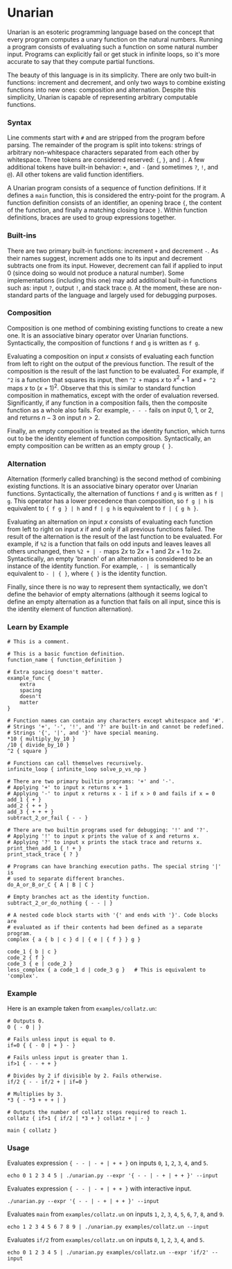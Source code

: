 # Unarian

Unarian is an esoteric programming language based on the concept that every program computes a unary function on the natural numbers. Running a program consists of evaluating such a function on some natural number input. Programs can explicitly fail or get stuck in infinite loops, so it's more accurate to say that they compute partial functions.

The beauty of this language is in its simplicity. There are only two built-in functions: increment and decrement, and only two ways to combine existing functions into new ones: composition and alternation. Despite this simplicity, Unarian is capable of representing arbitrary computable functions.



### Syntax

Line comments start with `#` and are stripped from the program before parsing. The remainder of the program is split into tokens: strings of arbitrary non-whitespace characters separated from each other by whitespace. Three tokens are considered reserved: `{`, `}`, and `|`. A few additional tokens have built-in behavior: `+`, and `-` (and sometimes `?`, `!`, and `@`). All other tokens are valid function identifiers.

A Unarian program consists of a sequence of function definitions. If it defines a `main` function, this is considered the entry-point for the program. A function definition consists of an identifier, an opening brace `{`, the content of the function, and finally a matching closing brace `}`. Within function definitions, braces are used to group expressions together.



### Built-ins

There are two primary built-in functions: increment `+` and decrement `-`. As their names suggest, increment adds one to its input and decrement subtracts one from its input. However, decrement can fail if applied to input $0$ (since doing so would not produce a natural number). Some implementations (including this one) may add additional built-in functions such as: input `?`, output `!`, and stack trace `@`. At the moment, these are non-standard parts of the language and largely used for debugging purposes.



### Composition

Composition is one method of combining existing functions to create a new one. It is an associative binary operator over Unarian functions. Syntactically, the composition of functions `f` and `g` is written as `f g`.

Evaluating a composition on input $x$ consists of evaluating each function from left to right on the output of the previous function. The result of the composition is the result of the last function to be evaluated. For example, if `^2` is a function that squares its input, then `^2 +` maps $x$ to $x^2 + 1$ and `+ ^2` maps $x$ to $(x + 1)^2$. Observe that this is similar to standard function composition in mathematics, except with the order of evaluation reversed. Significantly, if any function in a composition fails, then the composite function as a whole also fails. For example, `- - -` fails on input $0$, $1$, or $2$, and returns $n - 3$ on input $n > 2$.

Finally, an empty composition is treated as the identity function, which turns out to be the identity element of function composition. Syntactically, an empty composition can be written as an empty group `{ }`.



### Alternation

Alternation (formerly called branching) is the second method of combining existing functions. It is an associative binary operator over Unarian functions. Syntactically, the alternation of functions `f` and `g` is written as `f | g`. This operator has a lower precedence than composition, so `f g | h` is equivalent to `{ f g } | h` and `f | g h` is equivalent to `f | { g h }`.

Evaluating an alternation on input $x$ consists of evaluating each function from left to right on input $x$ if and only if all previous functions failed. The result of the alternation is the result of the last function to be evaluated. For example, if `%2` is a function that fails on odd inputs and leaves leaves all others unchanged, then `%2 + | -` maps $2x$ to $2x + 1$ and $2x + 1$ to $2x$. Syntactically, an empty 'branch' of an alternation is considered to be an instance of the identity function. For example, `- | ` is semantically equivalent to `- | { }`, where `{ }` is the identity function.

Finally, since there is no way to represent them syntactically, we don't define the behavior of empty alternations (although it seems logical to define an empty alternation as a function that fails on all input, since this is the identity element of function alternation).



### Learn by Example

```
# This is a comment.

# This is a basic function definition.
function_name { function_definition }

# Extra spacing doesn't matter.
example_func {
    extra
    spacing
    doesn't
    matter
}

# Function names can contain any characters except whitespace and '#'.
# Strings '+', '-', '!', and '?' are built-in and cannot be redefined.
# Strings '{', '|', and '}' have special meaning.
*10 { multiply_by_10 }
/10 { divide_by_10 }
^2 { square }

# Functions can call themselves recursively.
infinite_loop { infinite_loop solve_p_vs_np }

# There are two primary builtin programs: '+' and '-'.
# Applying '+' to input x returns x + 1
# Applying '-' to input x returns x - 1 if x > 0 and fails if x = 0
add_1 { + }
add_2 { + + }
add_3 { + + + }
subtract_2_or_fail { - - }

# There are two builtin programs used for debugging: '!' and '?'.
# Applying '!' to input x prints the value of x and returns x.
# Applying '?' to input x prints the stack trace and returns x.
print_then_add_1 { ! + }
print_stack_trace { ? }

# Programs can have branching execution paths. The special string '|' is
# used to separate different branches.
do_A_or_B_or_C { A | B | C }

# Empty branches act as the identity function.
subtract_2_or_do_nothing { - - | }

# A nested code block starts with '{' and ends with '}'. Code blocks are
# evaluated as if their contents had been defined as a separate program.
complex { a { b | c } d | { e | { f } } g }

code_1 { b | c }
code_2 { f }
code_3 { e | code_2 }
less_complex { a code_1 d | code_3 g }   # This is equivalent to 'complex'.
```



### Example

Here is an example taken from `examples/collatz.un`:

```
# Outputs 0.
0 { - 0 | }

# Fails unless input is equal to 0.
if=0 { { - 0 | + } - }

# Fails unless input is greater than 1.
if>1 { - - + + }

# Divides by 2 if divisible by 2. Fails otherwise.
if/2 { - - if/2 + | if=0 }

# Multiplies by 3.
*3 { - *3 + + + | }

# Outputs the number of collatz steps required to reach 1.
collatz { if>1 { if/2 | *3 + } collatz + | - }

main { collatz }
```



### Usage

Evaluates expression `{ - - | - + | + + }` on inputs `0`, `1`, `2`, `3`, `4`, and `5`.

```
echo 0 1 2 3 4 5 | ./unarian.py --expr '{ - - | - + | + + }' --input
```

Evaluates expression `{ - - | - + | + + }` with interactive input.

```
./unarian.py --expr '{ - - | - + | + + }' --input
```

Evaluates `main` from `examples/collatz.un` on inputs `1`, `2`, `3`, `4`, `5`, `6`, `7`, `8`, and `9`.

```
echo 1 2 3 4 5 6 7 8 9 | ./unarian.py examples/collatz.un --input
```

Evaluates `if/2` from `examples/collatz.un` on inputs `0`, `1`, `2`, `3`, `4`, and `5`.

```
echo 0 1 2 3 4 5 | ./unarian.py examples/collatz.un --expr 'if/2' --input
```
